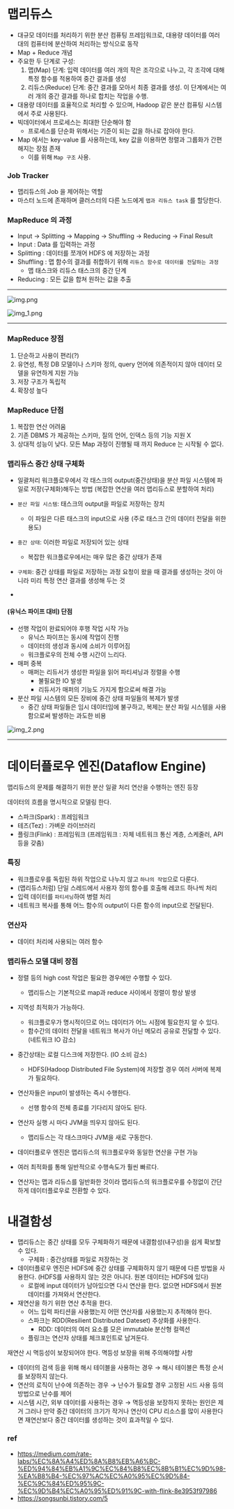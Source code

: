 # 맵리듀스
- 대규모 데이터를 처리하기 위한 분산 컴퓨팅 프레임워크로, 대용량 데이터를 여러 대의 컴퓨터에 분산하여 처리하는 방식으로 동작
- Map + Reduce 개념
- 주요한 두 단계로 구성:
  1. 맵(Map) 단계: 입력 데이터를 여러 개의 작은 조각으로 나누고, 각 조각에 대해 특정 함수를 적용하여 중간 결과를 생성
  2. 리듀스(Reduce) 단계: 중간 결과를 모아서 최종 결과를 생성. 이 단계에서는 여러 개의 중간 결과를 하나로 합치는 작업을 수행.
- 대용량 데이터를 효율적으로 처리할 수 있으며, Hadoop 같은 분산 컴퓨팅 시스템에서 주로 사용된다.
- 빅데이터에서 프로세스는 최대한 단순해야 함
  - 프로세스를 단순화 위해서는 기준이 되는 값을 하나로 잡아야 한다.
- Map 에서는 key-value 를 사용하는데, key 값을 이용하면 정렬과 그룹화가 간편해지는 장점 존재
  - 이를 위해 `Map 구조` 사용.

### Job Tracker
- 맵리듀스의 Job 을 제어하는 역할
- 마스터 노드에 존재하며 클러스터의 다른 노드에게 `맵과 리듀스 task` 를 할당한다.

### MapReduce 의 과정
- Input -> Splitting -> Mapping -> Shuffling -> Reducing -> Final Result
- Input : Data 를 입력하는 과정
- Splitting : 데이터를 쪼개어 HDFS 에 저장하는 과정
- Shuffling : 맵 함수의 결과를 취합하기 위해 `리듀스 함수로 데이터를 전달하는 과정`
  - 맵 태스크와 리듀스 태스크의 중간 단계
- Reducing : 모든 값을 합쳐 원하는 값을 추출

<hr/>

![img.png](img.png)

![img_1.png](img_1.png)

<hr/>

### MapReduce 장점
1. 단순하고 사용이 편리(?)
2. 유연성, 특정 DB 모델이나 스키마 정의, query 언어에 의존적이지 않아 데이터 모델을 유연하게 지원 가능
3. 저장 구조가 독립적
4. 확장성 높다

### MapReduce 단점
1. 복잡한 연산 어려움
2. 기존 DBMS 가 제공하는 스키마, 질의 언어, 인덱스 등의 기능 지원 X
3. 상대적 성능이 낮다. 모든 Map 과정이 진행될 때 까지 Reduce 는 시작될 수 없다.

### 맵리듀스 중간 상태 구체화
- 일괄처리 워크플로우에서 각 태스크의 output(중간상태)을 분산 파일 시스템에 파일로 저장(구체화)해두는 방법
  (복잡한 연산을 여러 맵리듀스로 분할하여 처리)

- `분산 파일 시스템`: 태스크의 output을 파일로 저장하는 장치
  - 이 파일은 다른 태스크의 input으로 사용 (주로 태스크 간의 데이터 전달을 위한 용도)
- `중간 상태`: 이러한 파일로 저장되어 있는 상태
  - 복잡한 워크플로우에서는 매우 많은 중간 상태가 존재
- `구체화`: 중간 상태를 파일로 저장하는 과정
  요청이 왔을 때 결과를 생성하는 것이 아니라 미리 특정 연산 결과를 생성해 두는 것
- 
#### (유닉스 파이프 대비) 단점

- 선행 작업이 완료되어야 후행 작업 시작 가능
  - 유닉스 파이프는 동시에 작업이 진행
  - 데이터의 생성과 동시에 소비가 이루어짐
  - 워크플로우의 전체 수행 시간이 느리다.
- 매퍼 중복
  - 매퍼는 리듀서가 생성한 파일을 읽어 파티셔닝과 정렬을 수행
    - 불필요한 IO 발생
    - 리듀서가 매퍼의 기능도 가지게 함으로써 해결 가능
- 분산 파일 시스템의 모든 장비에 중간 상태 파일들의 복제가 발생
  - 중간 상태 파일들은 임시 데이터임에 불구하고, 복제는 분산 파일 시스템을 사용함으로써 발생하는 과도한 비용

![img_2.png](img_2.png)
 
<hr/>


# 데이터플로우 엔진(Dataflow Engine)
맵리듀스의 문제를 해결하기 위한 분산 일괄 처리 연산을 수행하는 엔진 등장

데이터의 흐름을 명시적으로 모델링 한다.

- 스파크(Spark) : 프레임워크
- 테즈(Tez) : 가벼운 라이브러리
- 플링크(Flink) : 프레임워크
  (프레임워크 : 자체 네트워크 통신 계층, 스케줄러, API 등을 갖춤)

### 특징
- 워크플로우를 독립된 하위 작업으로 나누지 않고 `하나의 작업`으로 다룬다.
- (맵리듀스처럼) 단일 스레드에서 사용자 정의 함수를 호출해 레코드 하나씩 처리
- 입력 데이터를 `파티셔닝`하여 병렬 처리
- 네트워크 복사를 통해 어느 함수의 output이 다른 함수의 input으로 전달된다.

### 연산자
- 데이터 처리에 사용되는 여러 함수

### 맵리듀스 모델 대비 장점

- 정렬 등의 high cost 작업은 필요한 경우에만 수행할 수 있다.
  - 맵리듀스는 기본적으로 map과 reduce 사이에서 정렬이 항상 발생
- 지역성 최적화가 가능하다.
  - 워크플로우가 명시적이므로 어느 데이터가 어느 시점에 필요한지 알 수 있다.
  - 함수간의 데이터 전달을 네트워크 복사가 아닌 메모리 공유로 전달할 수 있다. (네트워크 IO 감소)
- 중간상태는 로컬 디스크에 저장한다. (IO 소비 감소)
  - HDFS(Hadoop Distributed File System)에 저장할 경우 여러 서버에 복제가 필요하다.
- 연산자들은 input이 발생하는 즉시 수행한다.
  - 선행 함수의 전체 종료를 기다리지 않아도 된다.
- 연산자 실행 시 마다 JVM을 띄우지 않아도 된다.
  - 맵리듀스는 각 태스크마다 JVM을 새로 구동한다.

- 데이터플로우 엔진은 맵리듀스의 워크플로우와 동일한 연산을 구현 가능
- 여러 최적화를 통해 일반적으로 수행속도가 훨씬 빠르다.
- 연산자는 맵과 리듀스를 일반화한 것이라 맵리듀스의 워크플로우를 수정없이 간단하게 데이터플로우로 전환할 수 있다.


# 내결함성
- 맵리듀스는 중간 상태를 모두 구체화하기 때문에 내결함성(내구성)을 쉽게 확보할 수 있다.
  - 구체화 : 중간상태를 파일로 저장하는 것
- 데이터플로우 엔진은 HDFS에 중간 상태를 구체화하지 않기 때문에 다른 방법을 사용한다.
  (HDFS를 사용하지 않는 것은 아니다. 원본 데이터는 HDFS에 있다)
  - 로컬에 input 데이터가 남아있으면 다시 연산을 한다. 없으면 HDFS에서 원본 데이터를 가져와서 연산한다.
- 재연산을 하기 위한 연산 추적을 한다.
  - 어느 입력 파티션을 사용했는지 어떤 연산자를 사용했는지 추적해야 한다.
  - 스파크는 RDD(Resilient Distributed Dateset) 추상화를 사용한다.
    - RDD: 데이터의 여러 요소를 모은 immutable 분산형 컬렉션
  - 플링크는 연산자 상태를 체크포인트로 남겨둔다.

재연산 시 멱등성이 보장되어야 한다.
멱등성 보장을 위해 주의해야할 사항
- 데이터의 검색 등을 위해 해시 테이블을 사용하는 경우 → 해시 테이블은 특정 순서를 보장하지 않는다.
- 연산의 로직이 난수에 의존하는 경우 → 난수가 필요할 경우 고정된 시드 사용 등의 방법으로 난수를 제어
- 시스템 시간, 외부 데이터를 사용하는 경우 → 멱등성을 보장하지 못하는 원인은 제거 그러나 만약 중간 데이터의 크기가 작거나 연산이 CPU 리소스를 많이 사용한다면 재연산보다 중간 데이터를 생성하는 것이 효과적일 수 있다.


### ref
- https://medium.com/rate-labs/%EC%8A%A4%ED%8A%B8%EB%A6%BC-%ED%94%84%EB%A1%9C%EC%84%B8%EC%8B%B1%EC%9D%98-%EA%B8%B4-%EC%97%AC%EC%A0%95%EC%9D%84-%EC%9C%84%ED%95%9C-%EC%9D%B4%EC%A0%95%ED%91%9C-with-flink-8e3953f97986
- https://songsunbi.tistory.com/5